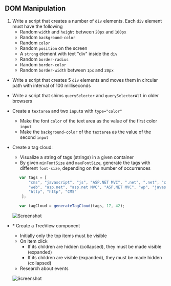 ## DOM Manipulation

1. Write a script that creates a number of `div` elements. Each `div` element must have the following
    * Random `width` and `height` between `20px` and `100px`
    * Random `background-color`
    * Random `color`
    * Random `position` on the screen
    * A `strong` element with text "div" inside the `div`
    * Random `border-radius`
    * Random `border-color`
    * Random `border-width` between `1px` and `20px`
* Write a script that creates 5 `div` elements and moves them in circular path with interval of 100 milliseconds
* Write a script that shims `querySelector` and `querySelectorAll` in older browsers
* Create a `textarea` and two `input`s with `type="color"`
    * Make the font `color` of the text area as the value of the first color `input`
    * Make the `background-color` of the `textarea` as the value of the second `input`
* Create a tag cloud:
    * Visualize a string of tags (strings) in a given container
    * By given `minFontSize` and `maxFontSize`, generate the tags with different `font-size`, depending on the number of occurrences

    ```js
       var tags = [
           "cms", "javascript", "js", "ASP.NET MVC", ".net", ".net", "css", "wordpress", "xaml", "js", "http",
           "web", "asp.net", "asp.net MVC", "ASP.NET MVC", "wp", "javascript", "js", "cms", "html", "javascript",
           "http", "http", "CMS"
        ];

       var tagCloud = generateTagCloud(tags, 17, 42);
    ```

    ![Screenshot](https://raw.github.com/jasssonpet/TelerikAcademy/master/WebDesign/4.JavaScriptPartTwo/1.DomManipulation/5.TagCloud/index.png)
* \* Create a TreeView component
    * Initially only the top items must be visible
    * On item click
        * If its children are hidden (collapsed), they must be made visible (expanded)
        * If its children are visible (expanded), they must be made hidden (collapsed)
    * Research about events

    ![Screenshot](https://raw.github.com/jasssonpet/TelerikAcademy/master/WebDesign/4.JavaScriptPartTwo/1.DomManipulation/6.TreeView/index.png)